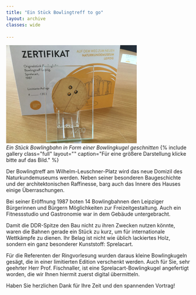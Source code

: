 ```yaml
---
title: "Ein Stück Bowlingtreff to go"
layout: archive
classes: wide

---
```


[![](/img/thumbs/Sprelacart_thumb.jpg)](/img/Sprelacart.jpg)
*<br>Ein Stück Bowlingbahn in Form einer Bowlingkugel geschnitten*
{% include gallery class="full" layout="" caption="Für eine größere Darstellung klicke bitte auf das Bild." %}

Der Bowlingtreff am Wilhelm-Leuschner-Platz wird das neue Domizil des Naturkundemuseums werden. Neben seiner besonderen Baugeschichte und der architektonischen Raffinesse, barg auch das Innere des Hauses einige Überraschungen.

Bei seiner Eröffnung 1987 boten 14 Bowlingbahnen den Leipziger Bürgerinnen und Bürgern Möglichkeiten zur Freizeitgestaltung. Auch ein Fitnessstudio und Gastronomie war in dem Gebäude untergebracht.

Damit die DDR-Spitze den Bau nicht zu ihren Zwecken nutzen könnte, waren die Bahnen gerade ein Stück zu kurz, um für internationale Wettkämpfe zu dienen. Ihr Belag ist nicht wie üblich lackiertes Holz, sondern ein ganz besonderer Kunststoff: Sprelacart.

Für die Referenten der Ringvorlesung wurden daraus kleine Bowlingkugeln gesägt, die in einer limitierten Edition verschenkt werden. Auch für Sie, sehr geehrter Herr Prof. Fischnaller, ist eine Sprelacart-Bowlingkugel angefertigt worden, die wir Ihnen hiermit zuerst digital übermitteln.

Haben Sie herzlichen Dank für Ihre Zeit und den spannenden Vortrag!
